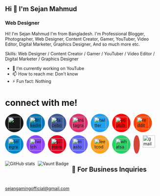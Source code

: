 ## Hi 👋 I'm Sejan Mahmud 
### Web Designer

Hi! I'm Sejan Mahmud I'm from Bangladesh. I'm Professional Blogger, Photographer, Web Designer, Content Creator, Gamer, YouTuber, Video Editor, Digital Marketer, Graphics Designer, And so much more etc.

Skills: Web Designer / Content Creator / Gamer / YouTuber / Video Editor / Digital Marketer / Graphics Designer

- 🔭 I’m currently working on YouTube 
- 📫 How to reach me: Don't know 
- ⚡ Fun fact: Nothing 

# connect with me!

<div style="display: flex; flex-wrap: wrap; gap: 10px;">
  <a href="https://github.com/Sejanmahmudofficial" target="_blank" style="border-radius: 50%; background-color: #181717; padding: 10px;">
    <img src="https://cdn.jsdelivr.net/npm/simple-icons@3.0.1/icons/github.svg" width="40" height="40" alt="github logo" />
  </a>
  <a href="https://www.linkedin.com/in/sejanmahmudofficial/" target="_blank" style="border-radius: 50%; background-color: #0077b5; padding: 10px;">
    <img src="https://cdn.jsdelivr.net/npm/simple-icons@3.0.1/icons/linkedin.svg" width="40" height="40" alt="linkedin logo" />
  </a>
  <a href="https://www.facebook.com/SejanMahmudOfficial" target="_blank" style="border-radius: 50%; background-color: #3b5998; padding: 10px;">
    <img src="https://cdn.jsdelivr.net/npm/simple-icons@3.0.1/icons/facebook.svg" width="40" height="40" alt="facebook logo" />
  </a>
  <a href="https://www.instagram.com/sejan__mahmud/" target="_blank" style="border-radius: 50%; background-color: #E1306C; padding: 10px;">
    <img src="https://cdn.jsdelivr.net/npm/simple-icons@3.0.1/icons/instagram.svg" width="40" height="40" alt="instagram logo" />
  </a>
  <a href="https://twitter.com/Sejan__Mahmud" target="_blank" style="border-radius: 50%; background-color: #1DA1F2; padding: 10px;">
    <img src="https://cdn.jsdelivr.net/npm/simple-icons@3.0.1/icons/twitter.svg" width="40" height="40" alt="twitter logo" />
  </a>
  <a href="https://youtube.com/@sejan_gaming_official?si=JtscGk7KtbdYDylo" target="_blank" style="border-radius: 50%; background-color: #FF0000; padding: 10px;">
    <img src="https://cdn.jsdelivr.net/npm/simple-icons@3.0.1/icons/youtube.svg" width="40" height="40" alt="youtube logo" />
  </a>
  <a href="https://www.reddit.com/user/Sejan__Mahmud" target="_blank" style="border-radius: 50%; background-color: #FF4500; padding: 10px;">
    <img src="https://cdn.jsdelivr.net/npm/simple-icons@3.0.1/icons/reddit.svg" width="40" height="40" alt="reddit logo" />
  </a>
  <a href="http://t.me/Sejan_Mahmud" target="_blank" style="border-radius: 50%; background-color: #0088cc; padding: 10px;">
    <img src="https://cdn.jsdelivr.net/npm/simple-icons@3.0.1/icons/telegram.svg" width="40" height="40" alt="telegram logo" />
  </a>
  <a href="https://twitch.tv/sejanmahmud" target="_blank" style="border-radius: 50%; background-color: #9146FF; padding: 10px;">
    <img src="https://cdn.jsdelivr.net/npm/simple-icons@3.0.1/icons/twitch.svg" width="40" height="40" alt="twitch logo" />
  </a>
  <a href="https://Pinterest.com/Sejan_Mahmud" target="_blank" style="border-radius: 50%; background-color: #E60023; padding: 10px;">
    <img src="https://cdn.jsdelivr.net/npm/simple-icons@3.0.1/icons/pinterest.svg" width="40" height="40" alt="pinterest logo" />
  </a>
  <a href="https://mastodon.social/@SejanMahmud" target="_blank" style="border-radius: 50%; background-color: #6364FF; padding: 10px;">
    <img src="https://cdn.jsdelivr.net/npm/simple-icons@3.0.1/icons/mastodon.svg" width="40" height="40" alt="mastodon logo" />
  </a>
  <a href="https://leetcode.com/SejanMahmud" target="_blank" style="border-radius: 50%; background-color: #FFA116; padding: 10px;">
    <img src="https://cdn.jsdelivr.net/npm/simple-icons@3.0.1/icons/leetcode.svg" width="40" height="40" alt="leetcode logo" />
  </a>
  <a href="https://wa.me/8801892063187" target="_blank" style="border-radius: 50%; background-color: #25D366; padding: 10px;">
    <img src="https://cdn.jsdelivr.net/npm/simple-icons@3.0.1/icons/whatsapp.svg" width="40" height="40" alt="whatsapp logo" />
  </a>
  <a href="mailto:sejangamingofficial@gmail.com" target="_blank" style="border-radius: 50%; background-color: #D44638; padding: 10px;">
    <img 

[<img src='https://cdn.jsdelivr.net/npm/simple-icons@3.0.1/icons/gmail.svg' alt='gmail' height='40'>](sejangamingofficial@gmail.com )  

![GitHub stats](https://github-readme-stats.vercel.app/api?username=Sejanmahmudofficial&show_icons=true&count_private=true)  

![Vaunt Badge](https://api.vaunt.dev/v1/github/entities/Sejanmahmudofficial/contributions?format=svg&private=true)  

## 📧 For Business Inquiries
sejangamingofficial@gmail.com
